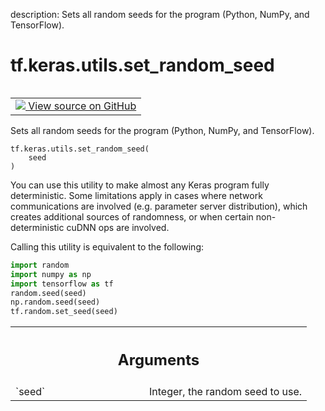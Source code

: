 description: Sets all random seeds for the program (Python, NumPy, and TensorFlow).

<div itemscope itemtype="http://developers.google.com/ReferenceObject">
<meta itemprop="name" content="tf.keras.utils.set_random_seed" />
<meta itemprop="path" content="Stable" />
</div>

# tf.keras.utils.set_random_seed

<!-- Insert buttons and diff -->

<table class="tfo-notebook-buttons tfo-api nocontent" align="left">
<td>
  <a target="_blank" href="https://github.com/keras-team/keras/tree/v2.9.0/keras/utils/tf_utils.py#L35-L65">
    <img src="https://www.tensorflow.org/images/GitHub-Mark-32px.png" />
    View source on GitHub
  </a>
</td>
</table>



Sets all random seeds for the program (Python, NumPy, and TensorFlow).

<pre class="devsite-click-to-copy prettyprint lang-py tfo-signature-link">
<code>tf.keras.utils.set_random_seed(
    seed
)
</code></pre>



<!-- Placeholder for "Used in" -->

You can use this utility to make almost any Keras program fully deterministic.
Some limitations apply in cases where network communications are involved
(e.g. parameter server distribution), which creates additional sources of
randomness, or when certain non-deterministic cuDNN ops are involved.

Calling this utility is equivalent to the following:

```python
import random
import numpy as np
import tensorflow as tf
random.seed(seed)
np.random.seed(seed)
tf.random.set_seed(seed)
```

<!-- Tabular view -->
 <table class="responsive fixed orange">
<colgroup><col width="214px"><col></colgroup>
<tr><th colspan="2"><h2 class="add-link">Arguments</h2></th></tr>

<tr>
<td>
`seed`
</td>
<td>
Integer, the random seed to use.
</td>
</tr>
</table>

